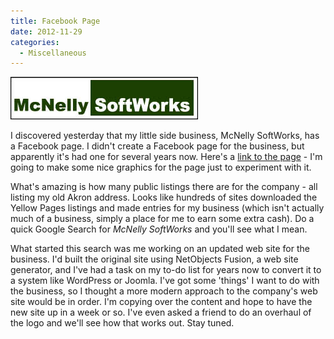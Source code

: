 ```yaml
---
title: Facebook Page
date: 2012-11-29
categories: 
  - Miscellaneous
---
```


![McNelly SoftWorks Logo](images/msw_logo_md.jpg)

I discovered yesterday that my little side business, McNelly SoftWorks, has a Facebook page. I didn't create a Facebook page for the business, but apparently it's had one for several years now. Here's a [link to the page](https://www.facebook.com/pages/McNelly-Softworks/162508630443365?ref=ts&fref=ts "Link to McNelly SoftWorks Facebook Page") - I'm going to make some nice graphics for the page just to experiment with it.

What's amazing is how many public listings there are for the company - all listing my old Akron address. Looks like hundreds of sites downloaded the Yellow Pages listings and made entries for my business (which isn't actually much of a business, simply a place for me to earn some extra cash). Do a quick Google Search for _McNelly SoftWorks_ and you'll see what I mean.

What started this search was me working on an updated web site for the business. I'd built the original site using NetObjects Fusion, a web site generator, and I've had a task on my to-do list for years now to convert it to a system like WordPress or Joomla. I've got some 'things' I want to do with the business, so I thought a more modern approach to the company's web site would be in order. I'm copying over the content and hope to have the new site up in a week or so. I've even asked a friend to do an overhaul of the logo and we'll see how that works out. Stay tuned.
